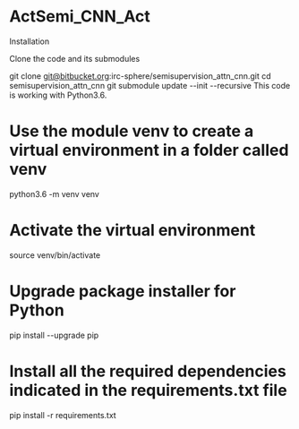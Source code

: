 # ActSemi_CNN_Act

Installation

Clone the code and its submodules

git clone git@bitbucket.org:irc-sphere/semisupervision_attn_cnn.git
cd semisupervision_attn_cnn
git submodule update --init --recursive
This code is working with Python3.6.

# Use the module venv to create a virtual environment in a folder called venv
python3.6 -m venv venv
# Activate the virtual environment
source venv/bin/activate
# Upgrade package installer for Python
pip install --upgrade pip
# Install all the required dependencies indicated in the requirements.txt file
pip install -r requirements.txt

